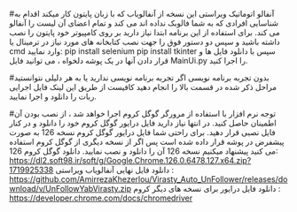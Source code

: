 #آنفالو اتوماتیک ویراستی
این نسخه از آنفالویاب که با زبان پایتون کار میکند اقدام به شناسایی افرادی که به شما فالوبک نداده اند می کند و تمام اعضای آن لیست را آنفالو می کند. برای استفاده از این برنامه ابتدا نیاز دارید بر روی کامپیوتر خود پایتون را نصب داشته باشید و سپس دو دستور فوق را جهت نصب کتابخانه های مورد نیاز در ترمینال یا cmd وارد نمایید:
pip install selenium
pip install tkinter
سپس با دانلود فایل ها و قرار دادن آنها در یک پوشه دلخواه ، می توانید فایل MainUi.py را اجرا کنید.

#بدون تجربه برنامه نویسی
اگر تجربه برنامه نویسی ندارید یا به هر دلیلی نتوانستید مراحل ذکر شده در قسمت بالا را انجام دهید کافیست از طریق این لینک فایل اجرایی ربات را دانلود و اجرا نمایید.

#توجه
نرم افزار با استفاده از مرورگر گوگل کروم اجرا خواهد شد ، از نصب بودن آن اطمینان حاصل کنید.
در انتها نیاز دارید فایل درایور گوگل کروم خود را دانلود و در کنار فایل نصبی قرار دهید. برای راحتی شما فایل درایور گوگل کروم نسخه 126 به صورت پیشفرض در پوشه قرار داده شده است پس اگر از نسخه دیگری از گوگل کروم استفاده می کنید پیشنهاد میکنیم نسخه 126 آن را دانلود و نصب نمایید.
دانلود گوگل کروم 126:
https://dl2.soft98.ir/soft/g/Google.Chrome.126.0.6478.127.x64.zip?1719925338
دانلود فایل نهایی آنفالویاب ویراستی :
https://github.com/AmirrezaKhezerlou/Virasty_Auto_UnFollower/releases/download/v/UnFollowYabVirasty.zip
دانلود فایل درایور برای نسخه های دیگر کروم : 
https://developer.chrome.com/docs/chromedriver




